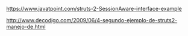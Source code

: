 https://www.javatpoint.com/struts-2-SessionAware-interface-example

http://www.decodigo.com/2009/06/4-segundo-ejemplo-de-struts2-manejo-de.html

